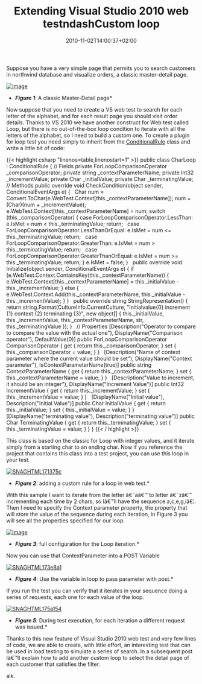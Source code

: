 ﻿---
title: "Extending Visual Studio 2010 web testndashCustom loop"
description: ""
date: 2010-11-02T14:00:37+02:00
draft: false
tags: [Visual Studio]
categories: [Testing]
---
Suppose you have a very simple page that permits you to search customers in northwind database and visualize orders, a classic master-detail page.

[![image](https://www.codewrecks.com/blog/wp-content/uploads/2010/11/image_thumb.png "image")](https://www.codewrecks.com/blog/wp-content/uploads/2010/11/image.png)

* ***Figure 1***: A classic Master-Detail page*

Now suppose that you need to create a VS web test to search for each letter of the alphabet, and for each result page you should visit order details. Thanks to VS 2010 we have another construct for Web test called Loop, but there is no out-of-the-box loop condition to iterate with all the letters of the alphabet, so I need to build a custom one. To create a plugin for loop test you need simply to inherit from the [ConditionalRule](http://msdn.microsoft.com/en-us/library/microsoft.visualstudio.testtools.webtesting.conditionalrulereference.aspx) class and write a little bit of code:

{{< highlight csharp "linenos=table,linenostart=1" >}}
public class CharLoop : ConditionalRule
{
// Fields
private ForLoopComparisonOperator _comparisonOperator;
private string _contextParameterName;
private Int32 _incrementValue;
private Char _initialValue;
private Char _terminatingValue;
 
// Methods
public override void CheckCondition(object sender, ConditionalEventArgs e)
{
 
Char num = Convert.ToChar(e.WebTest.Context[this._contextParameterName]);
num = (Char)(num + _incrementValue);
e.WebTest.Context[this._contextParameterName] = num;
switch (this._comparisonOperator)
{
case ForLoopComparisonOperator.LessThan:
e.IsMet = num < this._terminatingValue;
return;
 
case ForLoopComparisonOperator.LessThanOrEqual:
e.IsMet = num <= this._terminatingValue;
return;
 
case ForLoopComparisonOperator.GreaterThan:
e.IsMet = num > this._terminatingValue;
return;
 
case ForLoopComparisonOperator.GreaterThanOrEqual:
e.IsMet = num >= this._terminatingValue;
return;
}
e.IsMet = false;
}
 
public override void Initialize(object sender, ConditionalEventArgs e)
{
if (e.WebTest.Context.ContainsKey(this._contextParameterName))
{
e.WebTest.Context[this._contextParameterName] = this._initialValue - this._incrementValue;
}
else
{
e.WebTest.Context.Add(this._contextParameterName, this._initialValue - this._incrementValue);
}
}
 
public override string StringRepresentation()
{
return string.Format(CultureInfo.CurrentCulture,
"Initialvalue{0} increment {1} context {2} terminating {3}",
new object[] {
this._initialValue,
this._incrementValue,
this._contextParameterName, str,
this._terminatingValue });
}
 
// Properties
[Description("Operator to compare to compare the value with the actual one"),
DisplayName("Comparison operator"), DefaultValue(0)]
public ForLoopComparisonOperator ComparisonOperator
{
get
{
return this._comparisonOperator;
}
set
{
this._comparisonOperator = value;
}
}
 
[Description("Name of context parameter where the current value should be set"),
DisplayName("Context parameter"), IsContextParameterName(true)]
public string ContextParameterName
{
get
{
return this._contextParameterName;
}
set
{
this._contextParameterName = value;
}
}
 
[Description("Value to increment, it should be an integer"),
DisplayName("Increment Value")]
public Int32 IncrementValue
{
get
{
return this._incrementValue;
}
set
{
this._incrementValue = value;
}
}
 
[DisplayName("Initial value"), Description("Initial Value")]
public Char InitialValue
{
get
{
return this._initialValue;
}
set
{
this._initialValue = value;
}
}
 
[DisplayName("terminating value"), Description("terminating value")]
public Char TerminatingValue
{
get
{
return this._terminatingValue;
}
set
{
this._terminatingValue = value;
}
}
}
{{< / highlight >}}

This class is based on the classic for Loop with integer values, and it iterate simply from a starting char to an ending char. Now if you reference the project that contains this class into a test project, you can use this loop in your test.

[![SNAGHTML171375c](https://www.codewrecks.com/blog/wp-content/uploads/2010/11/SNAGHTML171375c_thumb.png "SNAGHTML171375c")](https://www.codewrecks.com/blog/wp-content/uploads/2010/11/SNAGHTML171375c.png)

* ***Figure 2***: adding a custom rule for a loop in web test.*

With this sample I want to iterate from the letter â€˜aâ€™ to letter â€˜zâ€™ incrementing each time by 2 chars, so Iâ€™ll have the sequence a,c,e,g,iâ€¦. Then I need to specify the Context parameter property, the property that will store the value of the sequence during each iteration, in Figure 3 you will see all the properties specified for our loop.

[![image](https://www.codewrecks.com/blog/wp-content/uploads/2010/11/image_thumb1.png "image")](https://www.codewrecks.com/blog/wp-content/uploads/2010/11/image1.png)

* ***Figure 3***: full configuration for the Loop iteration.*

Now you can use that ContextParameter into a POST Variable

[![SNAGHTML173e8a1](https://www.codewrecks.com/blog/wp-content/uploads/2010/11/SNAGHTML173e8a1_thumb.png "SNAGHTML173e8a1")](https://www.codewrecks.com/blog/wp-content/uploads/2010/11/SNAGHTML173e8a1.png)

* ***Figure 4***: Use the variable in loop to pass parameter with post.*

If you run the test you can verify that it iterates in your sequence doing a series of requests, each one for each value of the loop.

[![SNAGHTML175a154](https://www.codewrecks.com/blog/wp-content/uploads/2010/11/SNAGHTML175a154_thumb.png "SNAGHTML175a154")](https://www.codewrecks.com/blog/wp-content/uploads/2010/11/SNAGHTML175a154.png)

* ***Figure 5***: During test execution, for each iteration a different request was issued.*

Thanks to this new feature of Visual Studio 2010 web test and very few lines of code, we are able to create, with little effort, an interesting test that can be used in load testing to simulate a series of search. In a subsequent post Iâ€™ll explain how to add another custom loop to select the detail page of each customer that satisfies the filter.

alk.
